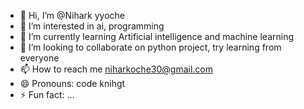 - 👋 Hi, I’m @Nihark yyoche
- 👀 I’m interested in ai, programming 
- 🌱 I’m currently learning Artificial intelligence and machine learning 
- 💞️ I’m looking to collaborate on python project, try learning from everyone 
- 📫 How to reach me niharkoche30@gmail.com
- 😄 Pronouns: code knihgt 
- ⚡ Fun fact: ...

<!---
Niharkoche/Niharkoche is a ✨ special ✨ repository because its `README.md` (this file) appears on your GitHub profile.
You can click the Preview link to take a look at your changes.
--->
